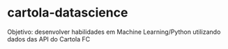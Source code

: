 # cartola-datascience
Objetivo: desenvolver habilidades em Machine Learning/Python utilizando dados das API do Cartola FC
